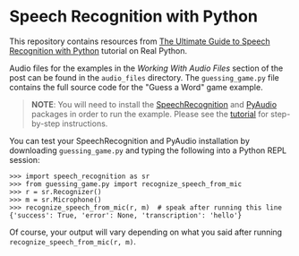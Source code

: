 # Speech Recognition with Python

This repository contains resources from [The Ultimate Guide to Speech Recognition with Python](https://realpython.com/python-speech-recognition/) tutorial on Real Python.

Audio files for the examples in the *Working With Audio Files* section of the post can be found in the `audio_files` directory. The `guessing_game.py` file contains the full source code for the "Guess a Word" game example.

> **NOTE**: You will need to install the [SpeechRecognition](https://github.com/Uberi/speech_recognition) and [PyAudio](https://people.csail.mit.edu/hubert/pyaudio/) packages in order to run the example. Please see the [tutorial](https://realpython.com/python-speech-recognition/) for step-by-step instructions.

You can test your SpeechRecognition and PyAudio installation by downloading `guessing_game.py` and typing the following into a Python REPL session:

```pycon
>>> import speech_recognition as sr
>>> from guessing_game.py import recognize_speech_from_mic
>>> r = sr.Recognizer()
>>> m = sr.Microphone()
>>> recognize_speech_from_mic(r, m)  # speak after running this line
{'success': True, 'error': None, 'transcription': 'hello'}
```

Of course, your output will vary depending on what you said after running `recognize_speech_from_mic(r, m)`.
